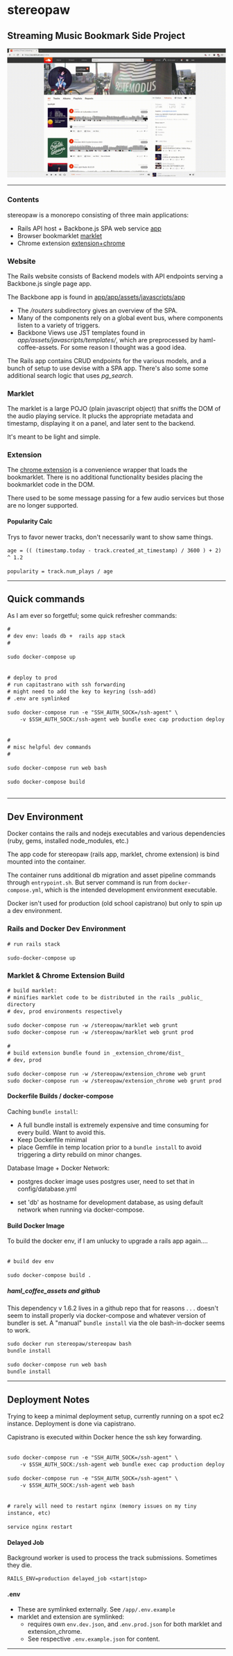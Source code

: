# stereopaw

## Streaming Music Bookmark Side Project

![](stereopawdemo.gif)


----

### Contents

stereopaw is a monorepo consisting of three main applications:

* Rails API host + Backbone.js SPA web service [app](app)
* Browser bookmarklet [marklet](marklet)
* Chrome extension [extension+chrome](chrome_extension)

### Website

The Rails website consists of Backend models with API endpoints
serving a Backbone.js single page app.

The Backbone app is found
in [app/app/assets/javascripts/app](app/app/assets/javascripts/app)

* The _/routers_ subdirectory gives an overview of the SPA.
* Many of the components rely on a global event bus, where components
  listen to a variety of triggers.
* Backbone Views use JST templates found in
  _app/assets/javascripts/templates/_, which are preprocessed by
  haml-coffee-assets. For some reason I thought was a good idea.

The Rails app contains CRUD endpoints for the various models, and a
bunch of setup to use devise with a SPA app. There's also some some
additional search logic that uses *pg_search*.


### Marklet

The marklet is a large POJO (plain javascript object) that sniffs the
DOM of the audio playing service. It plucks the appropriate metadata
and timestamp, displaying it on a panel, and later sent to the backend.

It's meant to be light and simple.


### Extension

The
[chrome extension](https://chrome.google.com/webstore/detail/stereo-paw/gcgoenndigjegpgpfnnmgfnbiollgimk) is
a convenience wrapper that loads the bookmarklet. There is no
additional functionality besides placing the bookmarklet code in the
DOM.

There used to be some message passing for a few audio services but
those are no longer supported.


#### Popularity Calc

Trys to favor newer tracks, don't necessarily want to show same things.

```
age = (( (timestamp.today - track.created_at_timestamp) / 3600 ) + 2) ^ 1.2

popularity = track.num_plays / age

```


----

## Quick commands

As I am ever so forgetful; some quick refresher commands:

```
#
# dev env: loads db +  rails app stack
#

sudo docker-compose up


# deploy to prod
# run capitastrano with ssh forwarding
# might need to add the key to keyring (ssh-add)
# .env are symlinked

sudo docker-compose run -e "SSH_AUTH_SOCK=/ssh-agent" \
    -v $SSH_AUTH_SOCK:/ssh-agent web bundle exec cap production deploy


#
# misc helpful dev commands
#

sudo docker-compose run web bash

sudo docker-compose build


```

----

## Dev Environment

Docker contains the rails and nodejs executables and various
dependencies (ruby, gems, installed node_modules, etc.)

The app code for stereopaw (rails app, marklet, chrome extension) is
bind mounted into the container.

The container runs additional db migration and asset pipeline commands
through ```entrypoint.sh```. But server command is run from
```docker-compose.yml```, which is the intended development
environment executable.

Docker isn't used for production (old school capistrano) but only to
spin up a dev environment.


### Rails and Docker Dev Environment

```
# run rails stack

sudo-docker-compose up

```

### Marklet & Chrome Extension Build

```
# build marklet:
# minifies marklet code to be distributed in the rails _public_ directory
# dev, prod environments respectively

sudo docker-compose run -w /stereopaw/marklet web grunt
sudo docker-compose run -w /stereopaw/marklet web grunt prod

#
# build extension bundle found in _extension_chrome/dist_
# dev, prod

sudo docker-compose run -w /stereopaw/extension_chrome web grunt
sudo docker-compose run -w /stereopaw/extension_chrome web grunt prod

```


#### Dockerfile Builds / docker-compose

Caching ```bundle install```:

* A full bundle install is extremely expensive and time consuming for
  every build. Want to avoid this.
* Keep Dockerfile minimal
* place Gemfile in temp location prior to a ```bundle install``` to
  avoid triggering a dirty rebuild on minor changes.

Database Image + Docker Network:

* postgres docker image uses postgres user, need to set that in
  config/database.yml

* set 'db' as hostname for development database, as using default
  network when running via docker-compose.


#### Build Docker Image

To build the docker env, if I am unlucky to upgrade a rails app again....

```

# build dev env

sudo docker-compose build .

```

##### haml_coffee_assets and github

This dependency v 1.6.2 lives in a github repo that for reasons . . .
doesn't seem to install properly via docker-compose and whatever
version of bundler is set. A "manual" ```bundle install``` via
the ole bash-in-docker seems to work.

```
sudo docker run stereopaw/stereopaw bash
bundle install

sudo docker-compose run web bash
bundle install

```

----

## Deployment Notes

Trying to keep a minimal deployment setup, currently running on a spot
ec2 instance. Deployment is done via capistrano.

Capistrano is executed within Docker hence the ssh key forwarding.


```

sudo docker-compose run -e "SSH_AUTH_SOCK=/ssh-agent" \
    -v $SSH_AUTH_SOCK:/ssh-agent web bundle exec cap production deploy

sudo docker-compose run -e "SSH_AUTH_SOCK=/ssh-agent" \
    -v $SSH_AUTH_SOCK:/ssh-agent web bash


# rarely will need to restart nginx (memory issues on my tiny instance, etc)

service nginx restart

```

#### Delayed Job

Background worker is used to process the track submissions. Sometimes they die.

```
RAILS_ENV=production delayed_job <start|stop>
```

#### .env

* These are symlinked externally. See ```/app/.env.example```
* marklet and extension are symlinked:
  * requires own ```env.dev.json```, and .```env.prod.json``` for both
    marklet and extension_chrome.
  * See respective ```.env.example.json``` for content.


----
